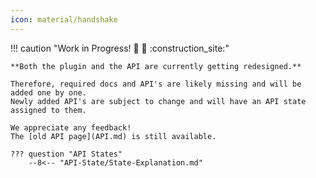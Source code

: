 ```yaml
---
icon: material/handshake
---
```

!!! caution "Work in Progress! :construction: :construction_worker:  :construction_site:"

    **Both the plugin and the API are currently getting redesigned.**
    
    Therefore, required docs and API's are likely missing and will be added one by one.
    Newly added API's are subject to change and will have an API state assigned to them.

    We appreciate any feedback!
    The [old API page](API.md) is still available.

    ??? question "API States"
        --8<-- "API-State/State-Explanation.md"

 

